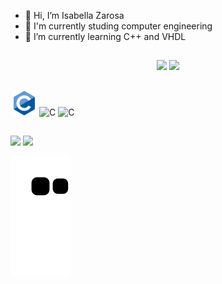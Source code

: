 - 👋 Hi, I’m Isabella Zarosa
- 👀 I'm currently studing computer engineering
- 🌱 I’m currently learning C++ and VHDL

### 




##

<div align="center">

  <img height="150cm" src="https://github-readme-stats.vercel.app/api?username=isabellazarosa&show_icons=true&theme=panda"/>
<img height="150em" src="https://github-readme-stats.vercel.app/api/top-langs/?username=isabellazarosa&layout=compact&langs_count=7&theme=panda"/>
</div>

  
 ##

<img src="https://raw.githubusercontent.com/devicons/devicon/master/icons/c/c-original.svg" alt="C" widtf="40" height="40" style="max-width:100%;margin: 0 2px;"></img><img src="https://cdn.jsdelivr.net/gh/devicons/devicon/icons/cplusplus/cplusplus-original.svg" alt="C" widtf="40" height="40" style="max-width:100%;margin: 0 2px;"></img><img src="https://cdn.icon-icons.com/icons2/2107/PNG/512/file_type_vhdl_icon_130091.png" alt="C" widtf="40" height="40" style="max-width:100%;margin: 0 2px;"></img>

##
<a href="https://instagram.com/isabellazarosa_" target="_blank"><img src="https://img.shields.io/badge/-Instagram-%23E4405F?style=for-the-badge&logo=instagram&logoColor=white" target="_blank"></a> <a href = "mailto:isabellazarosa@gmail.com"><img src="https://img.shields.io/badge/-Gmail-%23333?style=for-the-badge&logo=gmail&logoColor=white" target="_blank"></a>


 
  ![Snake animation](https://github.com/rafaballerini/rafaballerini/blob/output/github-contribution-grid-snake.svg)
 
</div>
